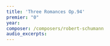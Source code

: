 ```yaml
---
title: 'Three Romances Op.94'
premier: "0"
year: 
composer: /composers/robert-schumann
audio_excerpts: 
---
```

